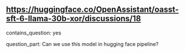 ## https://huggingface.co/OpenAssistant/oasst-sft-6-llama-30b-xor/discussions/18

contains_question: yes

question_part: Can we use this model in hugging face pipeline?